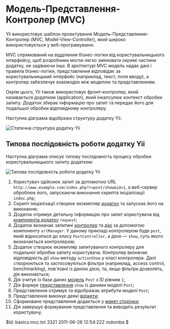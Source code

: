 Модель-Представлення-Контролер  (MVC)
======================================

Yii використовує шаблон проектування Модель-Представлення-Контролер (MVC, Model-View-Controller),
який широко використовується у веб-програмуванні.

MVC спрямований на відділення бізнес-логіки від користувальницького інтерфейсу, 
щоб розробники могли легко змінювати окремі частини додатку, не задіваючи інші.
В архітектурі MVC модель надає дані і правила бізнес-логіки, представлення відповідає за користувальницький
інтерфейс (наприклад, текст, поля вводу), а контролер забезпечує взаємодію між моделлю та представленням.

Окрім цього, Yii також використовує фронт-контролер, який називається додатком (application),
який інкапсулює контекст обробки запиту. Додаток збирає інформацію
про запит та передає його для подальшої обробки відповідному контролеру.

Наступна діаграма відобража структуру додатку Yii:

![Статична структура додатку Yii](structure.png)


Типова послідовність роботи додатку Yii
-------------------------------------------------

Наступна діаграма описує типову послідовність процесу обробки користувальницького запиту додатком:

![Типова послідовність роботи додатку Yii](flow.png)

   1. Користувач здійснює запит за допомогою URL `http://www.example.com/index.php?r=post/show&id=1`,
а веб-сервер оброблює його, запускаючи виконання скрипта ініціалізації `index.php`;
   2. Скрипт ініціалізації створює екземпляр [додатку](/doc/guide/basics.application) та запускає його на виконання;
   3. Додаток отримує детальну інформацію про запит користувача 
від [компонента додатку](/doc/guide/basics.application#application-component) `request`;
   4. Додаток визначає запитані [контролер](/doc/guide/basics.controller)
та  [дію](/doc/guide/basics.controller#action) за допомогою компоненту `urlManager`.
У даному прикладі контролером буде `post`, який відноситься до класу `PostController`, 
а дією — `show`, суть якого визначається контролером;
   5. Додаток створює екземпляр запитуваного контролеру для подальної обробки запиту користувача. Контролер визначає
відповідність дії `show` методу `actionShow` у класі контролера.  Далі створюються та застосовуються фільтри
(наприклад, access control, benchmarking), пов'язані із даною дією, та, якщо фільтри дозволять, дія виконається;
   6. Дія зчитує із бази даних [модель](/doc/guide/basics.model) `Post` з ID рівним `1`;
   7. Дія формує [представлення](/doc/guide/basics.view) `show` із даними моделі `Post`;
   8. Представлення отримує та відображає атрибути моделі `Post`;
   9. Представлення виконує деякі [віджети](/doc/guide/basics.view#widget);
   10. Сформоване представлення додається у [макет сторінки](/doc/guide/basics.view#layout);
   11. Дія завершує формування представлення та виводить результат користувачу.

<div class="revision">$Id: basics.mvc.txt 3321 2011-06-26 12:54:22Z mdomba $</div>